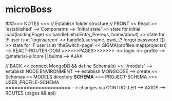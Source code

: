 # microBoss


###>>> NOTES <<<
// Establish folder structure
// FRONT << React >> 'established'
    --> Components
    --> 'initial state'
            >> state for initial load(landingPage) << handle(initialEntry_Prereqs, home/about)
            >> state for IF user is at 'loginscreen' << handle(username, pwd, [? forgot password ?])
            >> state for IF user is at 'theSwitch-page' << SIGMA(profiles.map(projects))
    --> REACT-ROUTER-DOM
    >>>>>>PAGES>>>>>>>
        ->> login
        ->> profile
    --> @material-ui/core || bulma
    --> AJAX


// BACK << connect MongoDB && define Schema(s) >> './models'
    --> establish NODE.ENVIRONMENT
    --> establish MONGOOSE
    --> create << Schemas >> MODELS directory
        **SCHEMA**
     >>>    PROJECT-SCHEMA
     >>>    USER_PROFILE-SCHEMA   
        ======================
        --> changes via CONTROLLER
    --> AXIOS
    --> ROUTES (pages && api)
